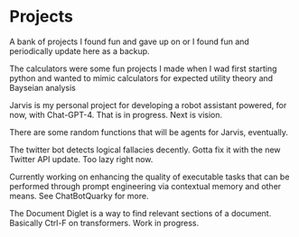 # Projects
A bank of projects I found fun and gave up on or I found fun and periodically update here as a backup.


The calculators were some fun projects I made when I wad first starting python and wanted to mimic calculators for expected utility theory and Bayseian analysis

Jarvis is my personal project for developing a robot assistant powered, for now, with Chat-GPT-4. That is in progress. Next is vision.

There are some random functions that will be agents for Jarvis, eventually.

The twitter bot detects logical fallacies decently. Gotta fix it with the new Twitter API update. Too lazy right now.

Currently working on enhancing the quality of executable tasks that can be performed through prompt engineering via contextual memory and other means. See ChatBotQuarky for more.

The Document Diglet is a way to find relevant sections of a document. Basically Ctrl-F on transformers. Work in progress.
